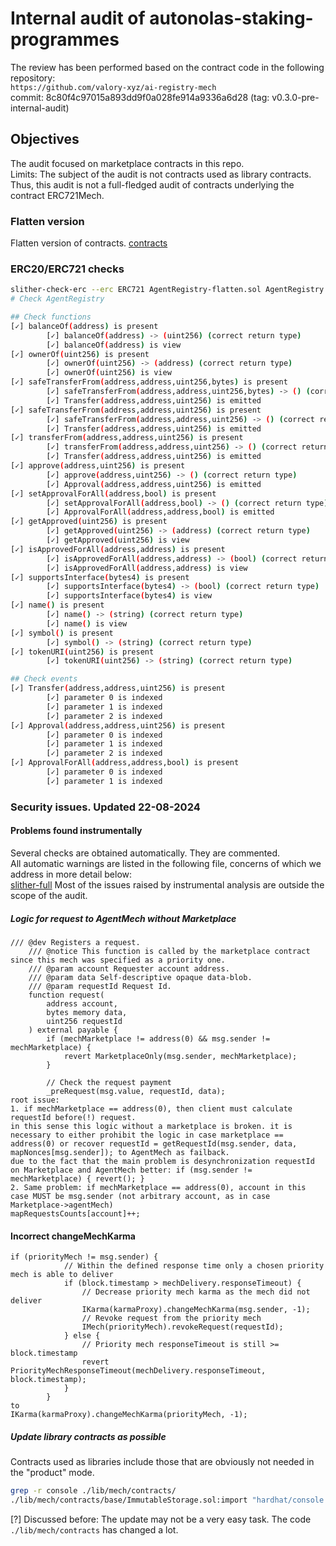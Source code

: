 # Internal audit of autonolas-staking-programmes
The review has been performed based on the contract code in the following repository:<br>
`https://github.com/valory-xyz/ai-registry-mech` <br>
commit: 8c80f4c97015a893dd9f0a028fe914a9336a6d28 (tag: v0.3.0-pre-internal-audit) <br> 

## Objectives
The audit focused on marketplace contracts in this repo. <br>
Limits: The subject of the audit is not contracts used as library contracts. Thus, this audit is not a full-fledged audit of contracts underlying the contract ERC721Mech. <br>

### Flatten version
Flatten version of contracts. [contracts](https://github.com/valory-xyz/ai-registry-mech/blob/main/audits/internal1/analysis/contracts) 

### ERC20/ERC721 checks
```bash
slither-check-erc --erc ERC721 AgentRegistry-flatten.sol AgentRegistry    
# Check AgentRegistry

## Check functions
[✓] balanceOf(address) is present
        [✓] balanceOf(address) -> (uint256) (correct return type)
        [✓] balanceOf(address) is view
[✓] ownerOf(uint256) is present
        [✓] ownerOf(uint256) -> (address) (correct return type)
        [✓] ownerOf(uint256) is view
[✓] safeTransferFrom(address,address,uint256,bytes) is present
        [✓] safeTransferFrom(address,address,uint256,bytes) -> () (correct return type)
        [✓] Transfer(address,address,uint256) is emitted
[✓] safeTransferFrom(address,address,uint256) is present
        [✓] safeTransferFrom(address,address,uint256) -> () (correct return type)
        [✓] Transfer(address,address,uint256) is emitted
[✓] transferFrom(address,address,uint256) is present
        [✓] transferFrom(address,address,uint256) -> () (correct return type)
        [✓] Transfer(address,address,uint256) is emitted
[✓] approve(address,uint256) is present
        [✓] approve(address,uint256) -> () (correct return type)
        [✓] Approval(address,address,uint256) is emitted
[✓] setApprovalForAll(address,bool) is present
        [✓] setApprovalForAll(address,bool) -> () (correct return type)
        [✓] ApprovalForAll(address,address,bool) is emitted
[✓] getApproved(uint256) is present
        [✓] getApproved(uint256) -> (address) (correct return type)
        [✓] getApproved(uint256) is view
[✓] isApprovedForAll(address,address) is present
        [✓] isApprovedForAll(address,address) -> (bool) (correct return type)
        [✓] isApprovedForAll(address,address) is view
[✓] supportsInterface(bytes4) is present
        [✓] supportsInterface(bytes4) -> (bool) (correct return type)
        [✓] supportsInterface(bytes4) is view
[✓] name() is present
        [✓] name() -> (string) (correct return type)
        [✓] name() is view
[✓] symbol() is present
        [✓] symbol() -> (string) (correct return type)
[✓] tokenURI(uint256) is present
        [✓] tokenURI(uint256) -> (string) (correct return type)

## Check events
[✓] Transfer(address,address,uint256) is present
        [✓] parameter 0 is indexed
        [✓] parameter 1 is indexed
        [✓] parameter 2 is indexed
[✓] Approval(address,address,uint256) is present
        [✓] parameter 0 is indexed
        [✓] parameter 1 is indexed
        [✓] parameter 2 is indexed
[✓] ApprovalForAll(address,address,bool) is present
        [✓] parameter 0 is indexed
        [✓] parameter 1 is indexed
```

### Security issues. Updated 22-08-2024
#### Problems found instrumentally
Several checks are obtained automatically. They are commented. <br>
All automatic warnings are listed in the following file, concerns of which we address in more detail below: <br>
[slither-full](https://github.com/valory-xyz/autonolas-staking-programmes/blob/main/audits/internal1/analysis/slither_full.txt) 
Most of the issues raised by instrumental analysis are outside the scope of the audit. <br>


##### Logic for request to AgentMech without Marketplace
```
/// @dev Registers a request.
    /// @notice This function is called by the marketplace contract since this mech was specified as a priority one.
    /// @param account Requester account address.
    /// @param data Self-descriptive opaque data-blob.
    /// @param requestId Request Id.
    function request(
        address account,
        bytes memory data,
        uint256 requestId
    ) external payable {
        if (mechMarketplace != address(0) && msg.sender != mechMarketplace) {
            revert MarketplaceOnly(msg.sender, mechMarketplace);
        }

        // Check the request payment
        _preRequest(msg.value, requestId, data);
root issue:
1. if mechMarketplace == address(0), then client must calculate requestId before(!) request.
in this sense this logic without a marketplace is broken. it is necessary to either prohibit the logic in case marketplace == address(0) or recover requestId = getRequestId(msg.sender, data, mapNonces[msg.sender]); to AgentMech as failback.
due to the fact that the main problem is desynchronization requestId on Marketplace and AgentMech better: if (msg.sender != mechMarketplace) { revert(); }
2. Same problem: if mechMarketplace == address(0), account in this case MUST be msg.sender (not arbitrary account, as in case Marketplace->agentMech)
mapRequestsCounts[account]++;
```

#### Incorrect changeMechKarma
```
if (priorityMech != msg.sender) {
            // Within the defined response time only a chosen priority mech is able to deliver
            if (block.timestamp > mechDelivery.responseTimeout) {
                // Decrease priority mech karma as the mech did not deliver
                IKarma(karmaProxy).changeMechKarma(msg.sender, -1);
                // Revoke request from the priority mech
                IMech(priorityMech).revokeRequest(requestId);
            } else {
                // Priority mech responseTimeout is still >= block.timestamp
                revert PriorityMechResponseTimeout(mechDelivery.responseTimeout, block.timestamp);
            }
        }
to
IKarma(karmaProxy).changeMechKarma(priorityMech, -1);
```

##### Update library contracts as possible
Contracts used as libraries include those that are obviously not needed in the "product" mode. <br> 
```bash
grep -r console ./lib/mech/contracts/    
./lib/mech/contracts/base/ImmutableStorage.sol:import "hardhat/console.sol";
```
[?] Discussed before: The update may not be a very easy task. The code `./lib/mech/contracts` has changed a lot.

